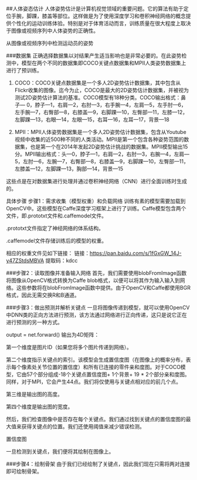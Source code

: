 ##人体姿态估计
人体姿势估计是计算机视觉领域的重要问题。它的算法有助于定位手腕，脚踝，膝盖等部位。这样做是为了使用深度学习和卷积神经网络的概念提供个性化的运动训练体验。特别是对于体育活动而言，训练质量在很大程度上取决于图像或视频序列中人体姿势的正确性。

从图像或视频序列中检测运动员的姿势

###数据集
正确选择数据集以对结果产生适当影响也是非常必要的。在此姿势检测中，模型在两个不同的数据集即COCO关键点数据集和MPII人类姿势数据集上进行了预训练。



1. COCO：COCO关键点数据集是一个多人2D姿势估计数据集，其中包含从Flickr收集的图像。迄今为止，COCO是最大的2D姿势估计数据集，并被视为测试2D姿势估计算法的基准。COCO模型有18种分类。COCO输出格式：鼻子— 0，脖子—1，右肩—2，右肘—3，右手腕—4，左肩—5，左手肘—6，左手腕—7，右臀部—8，右膝盖—9，右脚踝—10，左臀部—11，左膝—12，左脚踝—13，右眼—14，左眼—15，右耳—16，左耳—17，背景—18



2. MPII：MPII人体姿势数据集是一个多人2D姿势估计数据集，包含从Youtube视频中收集的近500种不同的人类活动。MPII是第一个包含各种姿势范围的数据集，也是第一个在2014年发起2D姿势估计挑战的数据集。MPII模型输出15分。MPII输出格式：头—0，脖子—1，右肩—2，右肘—3，右腕—4，左肩—5，左肘—6，左腕—7，右臀部—8，右膝盖—9，右脚踝—10，左臀部—11，左膝盖—12，左脚踝—13，胸部—14，背景—15



这些点是在对数据集进行处理并通过卷积神经网络（CNN）进行全面训练时生成的。



具体步骤
步骤1：需求收集（模型权重）和负载网络
训练有素的模型需要加载到OpenCV中。这些模型在Caffe深度学习框架上进行了训练。Caffe模型包含两个文件，即.prototxt文件和.caffemodel文件。

.prototxt文件指定了神经网络的体系结构。

.caffemodel文件存储训练后的模型的权重。

相应的权重文件见如下链接：
链接：https://pan.baidu.com/s/1fGxGW_14J-y47ZStdsMBVA 
提取码：kdcc


###步骤2：读取图像并准备输入网络
首先，我们需要使用blobFromImage函数将图像从OpenCV格式转换为Caffe blob格式，以便可以将其作为输入输入到网络。这些参数将在blobFromImage函数中提供。由于OpenCV和Caffe都使用BGR格式，因此无需交换R和B通道。



###步骤3：做出预测并解析关键点
一旦将图像传递到模型，就可以使用OpenCV中DNN类的正向方法进行预测，该方法通过网络进行正向传递，这只是说它正在进行预测的另一种方式。

output = net.forward()
输出为4D矩阵：

第一个维度是图片ID（如果您将多个图片传递到网络）。

第二个维度指示关键点的索引。该模型会生成置信度图（在图像上的概率分布，表示每个像素处关节位置的置信度）和所有已连接的零件亲和度图。对于COCO模型，它由57个部分组成-18个关键点置信度图+ 1个背景+ 19 * 2个部分亲和度图。同样，对于MPI，它会产生44点。我们将仅使用与关键点相对应的前几个点。

第三维是输出图的高度。

第四个维度是输出图的宽度。

然后，我们检查图像中是否存在每个关键点。我们通过找到关键点的置信度图的最大值来获得关键点的位置。我们还使用阈值来减少错误检测。



置信度图

一旦检测到关键点，我们便将其绘制在图像上。


###步骤4：绘制骨架
由于我们已经绘制了关键点，因此我们现在只需将两对连接即可绘制骨架。